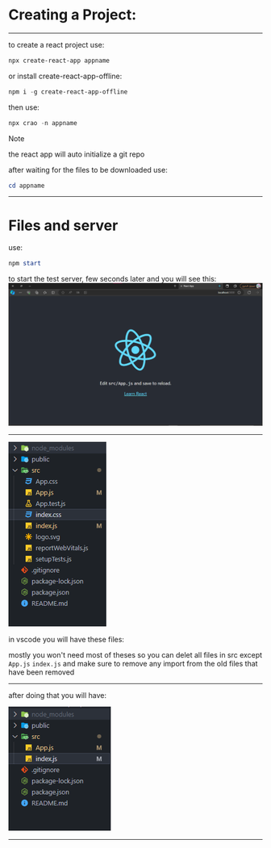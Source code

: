 # Creating a Project:

---

to create a react project use:

```powershell
npx create-react-app appname
```

or install create-react-app-offline:

```powershell
npm i -g create-react-app-offline
```

then use:

```powershell
npx crao -n appname
```

>[!NOTE]
> the react app will auto initialize a git repo

after waiting for the files to be downloaded use:

```powershell
cd appname
```



---

# Files and server

use:
```powershell
npm start
```

to start the test server, few seconds later and you will see this:
![react](Imgs/ReactBase.png)

---


![Files](Imgs/FilesBase.png) 

in vscode you will have these files:

mostly you won't need most of theses so you can delet all files in src except
``App.js``
``index.js``
and make sure to remove any import from the old files that have been removed 

---

after doing that you will have:

![After delet](Imgs/AfterDeletFiles.png)

---

